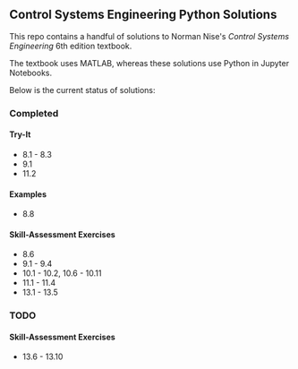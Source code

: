 ## Control Systems Engineering Python Solutions

This repo contains a handful of solutions to Norman Nise's _Control Systems Engineering_ 6th edition textbook.

The textbook uses MATLAB, whereas these solutions use Python in Jupyter Notebooks.

Below is the current status of solutions:

### Completed
#### Try-It
* 8.1 - 8.3
* 9.1
* 11.2

#### Examples
* 8.8

#### Skill-Assessment Exercises
* 8.6
* 9.1 - 9.4
* 10.1 - 10.2, 10.6 - 10.11
* 11.1 - 11.4
* 13.1 - 13.5

### TODO
#### Skill-Assessment Exercises
* 13.6 - 13.10
